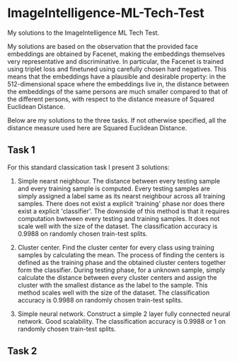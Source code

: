 # ImageIntelligence-ML-Tech-Test
My solutions to the ImageIntelligence ML Tech Test.

My solutions are based on the observation that the provided face embeddings are obtained by Facenet, making the embeddings themselves very representative and discriminative. In particular, the Facenet is trained using triplet loss and finetuned using carefully chosen hard negatives. This means that the embeddings have a plausible and desirable property: in the 512-dimensional space where the embeddings live in, the distance between the embeddings of the same persons are much smaller compared to that of the different persons, with respect to the distance measure of Squared Euclidean Distance. 

Below are my solutions to the three tasks. If not otherwise specified, all the distance measure used here are Squared Euclidean Distance.

## Task 1
For this standard classication task I present 3 solutions:
1. Simple nearst neighbour. The distance between every testing sample and every training sample is computed. Every testing samples are simply assigned a label same as its nearst neighbour across all training samples. There does not exist a explicit 'training' phase nor does there exist a explicit 'classifier'. The downside of this method is that it requires computation bwtween every testing and training samples. It does not scale well with the size of the dataset. The classification accuracy is 0.9988 on randomly chosen train-test splits.

2. Cluster center. Find the cluster center for every class using training samples by calculating the mean. The process of finding the centers is defined as the training phase and the obtained cluster centers together form the classifier. During testing phase, for a unknown sample, simply calculate the distance between every cluster centers and assign the cluster with the smallest distance as the label to the sample. This method scales well with the size of the dataset. The classification accuracy is 0.9988 on randomly chosen train-test splits.

3. Simple neural network. Construct a simple 2 layer fully connected neural network. Good scalability. The classification accuracy is 0.9988 or 1 on randomly chosen train-test splits.

## Task 2
